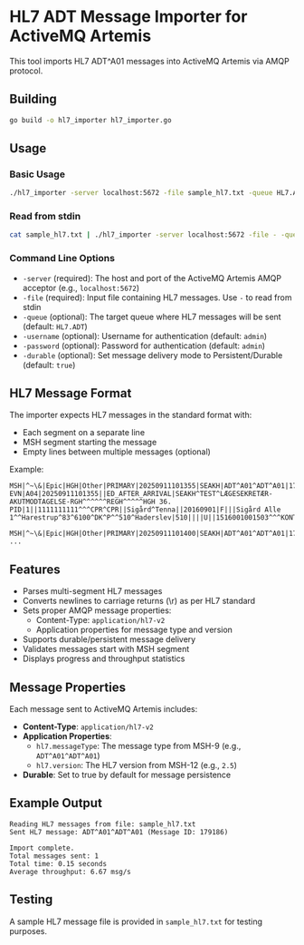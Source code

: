 # HL7 ADT Message Importer for ActiveMQ Artemis

This tool imports HL7 ADT^A01 messages into ActiveMQ Artemis via AMQP protocol.

## Building

```bash
go build -o hl7_importer hl7_importer.go
```

## Usage

### Basic Usage

```bash
./hl7_importer -server localhost:5672 -file sample_hl7.txt -queue HL7.ADT
```

### Read from stdin

```bash
cat sample_hl7.txt | ./hl7_importer -server localhost:5672 -file - -queue HL7.ADT
```

### Command Line Options

- `-server` (required): The host and port of the ActiveMQ Artemis AMQP acceptor (e.g., `localhost:5672`)
- `-file` (required): Input file containing HL7 messages. Use `-` to read from stdin
- `-queue` (optional): The target queue where HL7 messages will be sent (default: `HL7.ADT`)
- `-username` (optional): Username for authentication (default: `admin`)
- `-password` (optional): Password for authentication (default: `admin`)
- `-durable` (optional): Set message delivery mode to Persistent/Durable (default: `true`)

## HL7 Message Format

The importer expects HL7 messages in the standard format with:
- Each segment on a separate line
- MSH segment starting the message
- Empty lines between multiple messages (optional)

Example:
```
MSH|^~\&|Epic|HGH|Other|PRIMARY|20250911101355|SEAKH|ADT^A01^ADT^A01|179186|T|2.5
EVN|A04|20250911101355||ED_AFTER_ARRIVAL|SEAKH^TEST^LÆGESEKRETÆR-AKUTMODTAGELSE-RGH^^^^^^REGH^^^^^HGH 36.
PID|1||1111111111^^^CPR^CPR||Sigård^Tenna||20160901|F|||Sigård Alle 1^^Harestrup^83^6100^DK^P^^510^Haderslev|510||||U||1516001001503^^^KONTAKT^HARID|0109169994|||||||||Ukendt||N

MSH|^~\&|Epic|HGH|Other|PRIMARY|20250911101400|SEAKH|ADT^A01^ADT^A01|179187|T|2.5
...
```

## Features

- Parses multi-segment HL7 messages
- Converts newlines to carriage returns (\r) as per HL7 standard
- Sets proper AMQP message properties:
  - Content-Type: `application/hl7-v2`
  - Application properties for message type and version
- Supports durable/persistent message delivery
- Validates messages start with MSH segment
- Displays progress and throughput statistics

## Message Properties

Each message sent to ActiveMQ Artemis includes:
- **Content-Type**: `application/hl7-v2`
- **Application Properties**:
  - `hl7.messageType`: The message type from MSH-9 (e.g., `ADT^A01^ADT^A01`)
  - `hl7.version`: The HL7 version from MSH-12 (e.g., `2.5`)
- **Durable**: Set to true by default for message persistence

## Example Output

```
Reading HL7 messages from file: sample_hl7.txt
Sent HL7 message: ADT^A01^ADT^A01 (Message ID: 179186)

Import complete.
Total messages sent: 1
Total time: 0.15 seconds
Average throughput: 6.67 msg/s
```

## Testing

A sample HL7 message file is provided in `sample_hl7.txt` for testing purposes.
